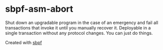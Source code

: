 # sbpf-asm-abort

Shut down an upgradable program in the case of an emergency and fail all transactions that invoke it until you manually recover it. Deployable in a single transaction without any protocol changes. You can just do things.

Created with [sbpf](https://github.com/deanmlittle/sbpf)